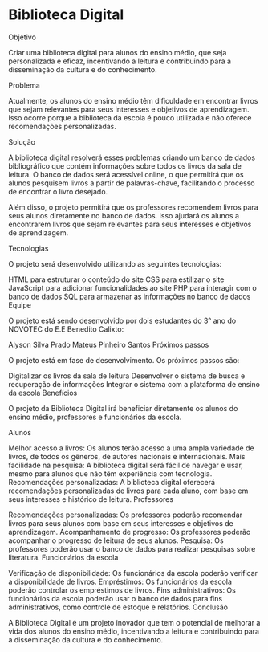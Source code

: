 # Biblioteca Digital

Objetivo

Criar uma biblioteca digital para alunos do ensino médio, que seja personalizada e eficaz, incentivando a leitura e contribuindo para a disseminação da cultura e do conhecimento.

Problema

Atualmente, os alunos do ensino médio têm dificuldade em encontrar livros que sejam relevantes para seus interesses e objetivos de aprendizagem. Isso ocorre porque a biblioteca da escola é pouco utilizada e não oferece recomendações personalizadas.

Solução

A biblioteca digital resolverá esses problemas criando um banco de dados bibliográfico que contém informações sobre todos os livros da sala de leitura. O banco de dados será acessível online, o que permitirá que os alunos pesquisem livros a partir de palavras-chave, facilitando o processo de encontrar o livro desejado.

Além disso, o projeto permitirá que os professores recomendem livros para seus alunos diretamente no banco de dados. Isso ajudará os alunos a encontrarem livros que sejam relevantes para seus interesses e objetivos de aprendizagem.

Tecnologias

O projeto será desenvolvido utilizando as seguintes tecnologias:

HTML para estruturar o conteúdo do site
CSS para estilizar o site
JavaScript para adicionar funcionalidades ao site
PHP para interagir com o banco de dados
SQL para armazenar as informações no banco de dados
Equipe

O projeto está sendo desenvolvido por dois estudantes do 3° ano do NOVOTEC do E.E Benedito Calixto:

Alyson Silva Prado
Mateus Pinheiro Santos
Próximos passos

O projeto está em fase de desenvolvimento. Os próximos passos são:

Digitalizar os livros da sala de leitura
Desenvolver o sistema de busca e recuperação de informações
Integrar o sistema com a plataforma de ensino da escola
Benefícios

O projeto da Biblioteca Digital irá beneficiar diretamente os alunos do ensino médio, professores e funcionários da escola.

Alunos

Melhor acesso a livros: Os alunos terão acesso a uma ampla variedade de livros, de todos os gêneros, de autores nacionais e internacionais.
Mais facilidade na pesquisa: A biblioteca digital será fácil de navegar e usar, mesmo para alunos que não têm experiência com tecnologia.
Recomendações personalizadas: A biblioteca digital oferecerá recomendações personalizadas de livros para cada aluno, com base em seus interesses e histórico de leitura.
Professores

Recomendações personalizadas: Os professores poderão recomendar livros para seus alunos com base em seus interesses e objetivos de aprendizagem.
Acompanhamento de progresso: Os professores poderão acompanhar o progresso de leitura de seus alunos.
Pesquisa: Os professores poderão usar o banco de dados para realizar pesquisas sobre literatura.
Funcionários da escola

Verificação de disponibilidade: Os funcionários da escola poderão verificar a disponibilidade de livros.
Empréstimos: Os funcionários da escola poderão controlar os empréstimos de livros.
Fins administrativos: Os funcionários da escola poderão usar o banco de dados para fins administrativos, como controle de estoque e relatórios.
Conclusão

A Biblioteca Digital é um projeto inovador que tem o potencial de melhorar a vida dos alunos do ensino médio, incentivando a leitura e contribuindo para a disseminação da cultura e do conhecimento.

